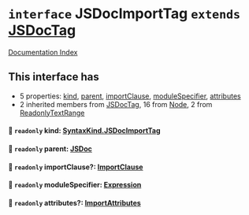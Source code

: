 # `interface` JSDocImportTag `extends` [JSDocTag](../interface.JSDocTag/README.md)

[Documentation Index](../README.md)

## This interface has

- 5 properties:
[kind](#-readonly-kind-syntaxkindjsdocimporttag),
[parent](#-readonly-parent-jsdoc),
[importClause](#-readonly-importclause-importclause),
[moduleSpecifier](#-readonly-modulespecifier-expression),
[attributes](#-readonly-attributes-importattributes)
- 2 inherited members from [JSDocTag](../interface.JSDocTag/README.md), 16 from [Node](../interface.Node/README.md), 2 from [ReadonlyTextRange](../interface.ReadonlyTextRange/README.md)


#### 📄 `readonly` kind: [SyntaxKind.JSDocImportTag](../enum.SyntaxKind/README.md#jsdocimporttag--352)



#### 📄 `readonly` parent: [JSDoc](../interface.JSDoc/README.md)



#### 📄 `readonly` importClause?: [ImportClause](../interface.ImportClause/README.md)



#### 📄 `readonly` moduleSpecifier: [Expression](../interface.Expression/README.md)



#### 📄 `readonly` attributes?: [ImportAttributes](../interface.ImportAttributes/README.md)




